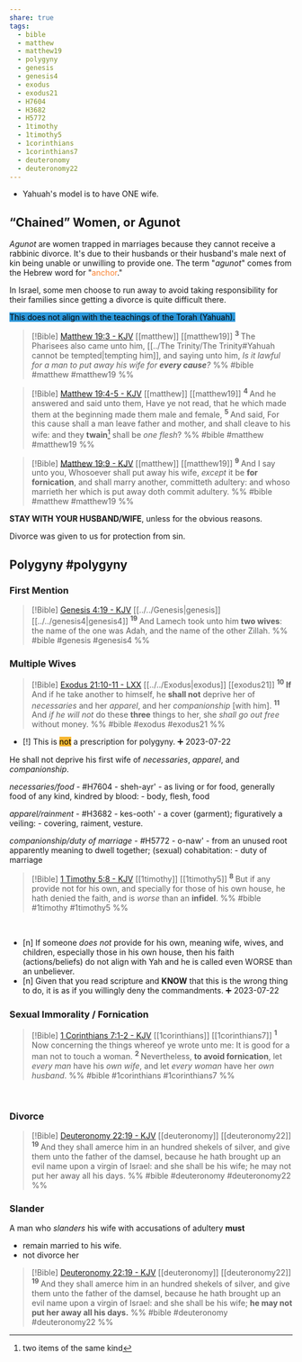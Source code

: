 ```yaml
---
share: true
tags:
  - bible
  - matthew
  - matthew19
  - polygyny
  - genesis
  - genesis4
  - exodus
  - exodus21
  - H7604
  - H3682
  - H5772
  - 1timothy
  - 1timothy5
  - 1corinthians
  - 1corinthians7
  - deuteronomy
  - deuteronomy22
---
```



- Yahuah's model is to have ONE wife.




## “Chained” Women, or Agunot 

*Agunot* are women trapped in marriages because they cannot receive a rabbinic divorce. It's due to their husbands or their husband's male next of kin being unable or unwilling to provide one. The term "*agunot*" comes from the Hebrew word for "<span style='color:#fa8231'>anchor</span>."

In Israel, some men choose to run away to avoid taking responsibility for their families since getting a divorce is quite difficult there.

<mark style='background:#2d98da'>This does not align with the teachings of the Torah (Yahuah).</mark>

> [!Bible] [Matthew 19:3 - KJV](https://bible-api.com/Matthew+19:3?translation=kjv) [[matthew]] [[matthew19]]
>  <sup> **3** </sup>The Pharisees also came unto him, [[../The Trinity/The Trinity#Yahuah cannot be tempted|tempting him]], and saying unto him, *Is it lawful for a man to put away his wife for **every cause**?*
 %% #bible #matthew #matthew19 %%

> [!Bible] [Matthew 19:4-5 - KJV](https://bible-api.com/matt+19:4-5?translation=kjv) [[matthew]] [[matthew19]]
>  <sup> **4** </sup>And he answered and said unto them, Have ye not read, that he which made them at the beginning made them male and female, <sup> **5** </sup>And said, For this cause shall a man leave father and mother, and shall cleave to his wife: and they **twain**[^1] shall be *one flesh*?
 %% #bible #matthew #matthew19 %%

[^1]: two items of the same kind  

> [!Bible] [Matthew 19:9 - KJV](https://bible-api.com/matt+19:9?translation=kjv) [[matthew]] [[matthew19]]
>  <sup> **9** </sup>And I say unto you, Whosoever shall put away his wife, *except* it be **for fornication**, and shall marry another, committeth adultery: and whoso marrieth her which is put away doth commit adultery.
 %% #bible #matthew #matthew19 %%

**STAY WITH YOUR HUSBAND/WIFE**, unless for the obvious reasons.

Divorce was given to us for protection from sin.

## Polygyny #polygyny

### First Mention
> [!Bible] [Genesis 4:19 - KJV](https://bible-api.com/gen+4:19?translation=kjv) [[../../Genesis|genesis]] [[../../genesis4|genesis4]]
>  <sup> **19** </sup>And Lamech took unto him **two wives**: the name of the one was  Adah, and the name of the other Zillah.
 %% #bible #genesis #genesis4 %%

### Multiple Wives

> [!Bible] [Exodus 21:10-11 - LXX](http://qbible.com/brenton-septuagint/exodus/21.html#10) [[../../Exodus|exodus]] [[exodus21]]
>  <sup> **10** </sup>**If** And if he take another to himself, he **shall not** deprive her of *necessaries* and her *apparel*, and her *companionship* [with him]. <sup> **11** </sup>And *if he will not* do these **three** things to her, she *shall go out free* without money.
 %% #bible #exodus #exodus21 %%
 
- [!] This is <mark style='background:#f7b731'>not</mark> a prescription for polygyny. ➕ 2023-07-22

He shall not deprive his first wife of *necessaries*, *apparel*, and *companionship*.

*necessaries/food* - #H7604 - sheh-ayr' -  as living or for food, generally food of any kind, kindred by blood: - body, flesh, food

*apparel/rainment* - #H3682 - kes-ooth' - a cover (garment); figuratively a veiling: - covering, raiment, vesture. 

*companionship/duty of marriage* - #H5772 - o-naw' - from an unused root apparently meaning to dwell together; (sexual) cohabitation: - duty of marriage

> [!Bible] [1 Timothy 5:8 - KJV](https://bible-api.com/1tim+5:8?translation=kjv) [[1timothy]] [[1timothy5]]
>  <sup> **8** </sup>But if any provide not for his own, and specially for those of his own house, he hath denied the faith, and is *worse* than an **infidel**.
 %% #bible #1timothy #1timothy5 %%

<br>


 - [n] If someone *does not* provide for his own, meaning wife, wives, and children, especially those in his own house, then his faith (actions/beliefs) do not align with Yah and he is called even WORSE than an unbeliever. 
 - [n] Given that you read scripture and **KNOW** that this is the wrong thing to do, it is as if you willingly deny the commandments. ➕ 2023-07-22

### Sexual Immorality / Fornication
> [!Bible] [1 Corinthians 7:1-2 - KJV](https://bible-api.com/1cor+7:1-2?translation=kjv) [[1corinthians]] [[1corinthians7]]
>  <sup> **1** </sup>Now concerning the things whereof ye wrote unto me: It is good for a man not to touch a woman. <sup> **2** </sup>Nevertheless, **to avoid fornication**, let *every man* have his *own wife*, and let *every woman* have her *own husband*.
 %% #bible #1corinthians #1corinthians7 %%

<br>

### Divorce

> [!Bible] [Deuteronomy 22:19 - KJV](https://bible-api.com/deu+22:19?translation=kjv) [[deuteronomy]] [[deuteronomy22]]
>  <sup> **19** </sup>And they shall amerce him in an hundred shekels of silver, and give them unto the father of the damsel, because he hath brought up an evil name upon a virgin of Israel: and she shall be his wife; he may not put her away all his days.
 %% #bible #deuteronomy #deuteronomy22 %%

### Slander

A man who *slanders* his wife with accusations of adultery **must**
- remain married to his wife.
- not divorce her

> [!Bible] [Deuteronomy 22:19 - KJV](https://bible-api.com/deu+22:19?translation=kjv) [[deuteronomy]] [[deuteronomy22]]
>  <sup> **19** </sup>And they shall amerce him in an hundred shekels of silver, and give them unto the father of the damsel, because he hath brought up an evil name upon a virgin of Israel: and she shall be his wife; **he may not put her away all his days.**
 %% #bible #deuteronomy #deuteronomy22 %%
